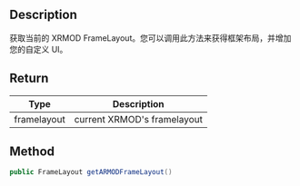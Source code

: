 ## Description

获取当前的 XRMOD FrameLayout。您可以调用此方法来获得框架布局，并增加您的自定义 UI。


## Return

| Type                                               | Description                 |
| -------------------------------------------------- | --------------------------- |
| <highlight color="#BA89F3">framelayout</highlight> | current XRMOD's framelayout |

## Method
```java
public FrameLayout getARMODFrameLayout()
```
